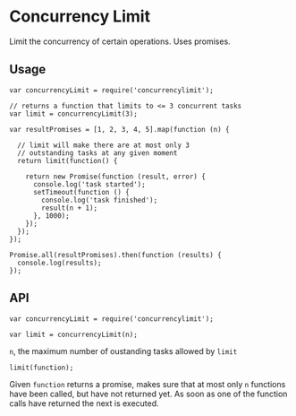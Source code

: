 # Concurrency Limit

Limit the concurrency of certain operations. Uses promises.

## Usage

    var concurrencyLimit = require('concurrencylimit');

    // returns a function that limits to <= 3 concurrent tasks
    var limit = concurrencyLimit(3);

    var resultPromises = [1, 2, 3, 4, 5].map(function (n) {

      // limit will make there are at most only 3
      // outstanding tasks at any given moment
      return limit(function() {

        return new Promise(function (result, error) {
          console.log('task started');
          setTimeout(function () {
            console.log('task finished');
            result(n + 1);
          }, 1000);
        });
      });
    });

    Promise.all(resultPromises).then(function (results) {
      console.log(results);
    });

## API

    var concurrencyLimit = require('concurrencylimit');

    var limit = concurrencyLimit(n);

`n`, the maximum number of oustanding tasks allowed by `limit`

    limit(function);

Given `function` returns a promise, makes sure that at most only `n`
functions have been called, but have not returned yet. As soon as one
of the function calls have returned the next is executed.
